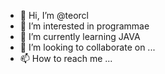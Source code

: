 - 👋 Hi, I’m @teorcl
- 👀 I’m interested in programmae
- 🌱 I’m currently learning JAVA
- 💞️ I’m looking to collaborate on ...
- 📫 How to reach me ...

<!---
teorcl/teorcl is a ✨ special ✨ repository because its `README.md` (this file) appears on your GitHub profile.
You can click the Preview link to take a look at your changes.
--->
